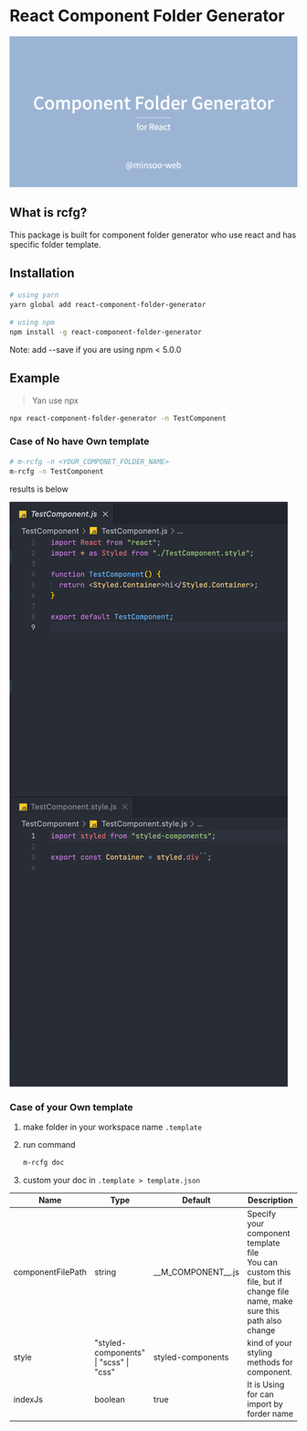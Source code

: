 # React Component Folder Generator

![banner](./assets/image/banner.png)

## What is rcfg?

This package is built for component folder generator who use react and has specific folder template.

## Installation

```bash
# using yarn
yarn global add react-component-folder-generator
```

```bash
# using npm
npm install -g react-component-folder-generator
```

Note: add --save if you are using npm < 5.0.0

## Example

> Yan use npx

```bash
npx react-component-folder-generator -n TestComponent
```

### Case of No have Own template

```bash
# m-rcfg -n <YOUR_COMPONET_FOLDER_NAME>
m-rcfg -n TestComponent
```

results is below

![banner](./assets/image/example/example-results.png)

### Case of your Own template

1. make folder in your workspace name `.template`
2. run command

   ```bash
   m-rcfg doc
   ```

3. custom your doc in `.template > template.json`

| Name              | Type                                   | Default                | Description                                                                                                                   |
| ----------------- | -------------------------------------- | ---------------------- | ----------------------------------------------------------------------------------------------------------------------------- |
| componentFilePath | string                                 | \_\_M_COMPONENT\_\_.js | Specify your component template file <br/> You can custom this file, but if change file name, make sure this path also change |
| style             | "styled-components" \| "scss" \| "css" | styled-components      | kind of your styling methods for component.                                                                                   |
| indexJs           | boolean                                | true                   | It is Using for can import by forder name                                                                                     |
